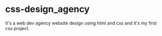 # css-design_agency
It's a web dev agency website design using html and css and it's my first css project.
